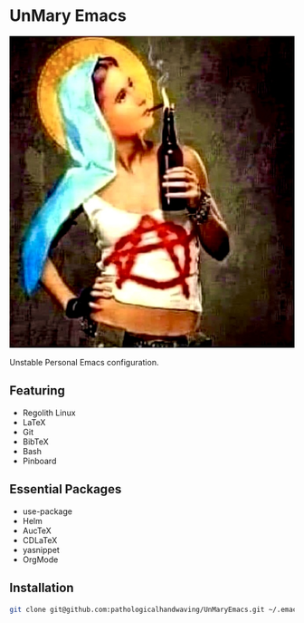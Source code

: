 # UnMary Emacs

![](logo.jpeg)


Unstable Personal Emacs configuration.

## Featuring
  + Regolith Linux
  + LaTeX
  + Git
  + BibTeX
  + Bash
  + Pinboard

## Essential Packages
  + use-package
  + Helm
  + AucTeX
  + CDLaTeX
  + yasnippet
  + OrgMode


## Installation

``` bash
git clone git@github.com:pathologicalhandwaving/UnMaryEmacs.git ~/.emacs.d
```



